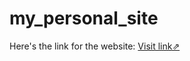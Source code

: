 # my_personal_site
Here's the link for the website:
<a href="ksprateek.me/portfolio">Visit link⇗</a>
